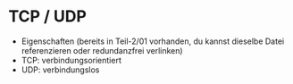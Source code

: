 # TCP / UDP

- Eigenschaften (bereits in Teil-2/01 vorhanden, du kannst dieselbe Datei referenzieren oder redundanzfrei verlinken)
- TCP: verbindungsorientiert
- UDP: verbindungslos
